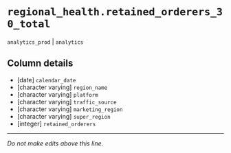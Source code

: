 # `regional_health.retained_orderers_30_total`
`analytics_prod` | `analytics`

## Column details
* [date]      `calendar_date`
* [character varying] `region_name`
* [character varying] `platform`
* [character varying] `traffic_source`
* [character varying] `marketing_region`
* [character varying] `super_region`
* [integer]   `retained_orderers`

-------------------------------------------------------------------------------
*Do not make edits above this line.*
